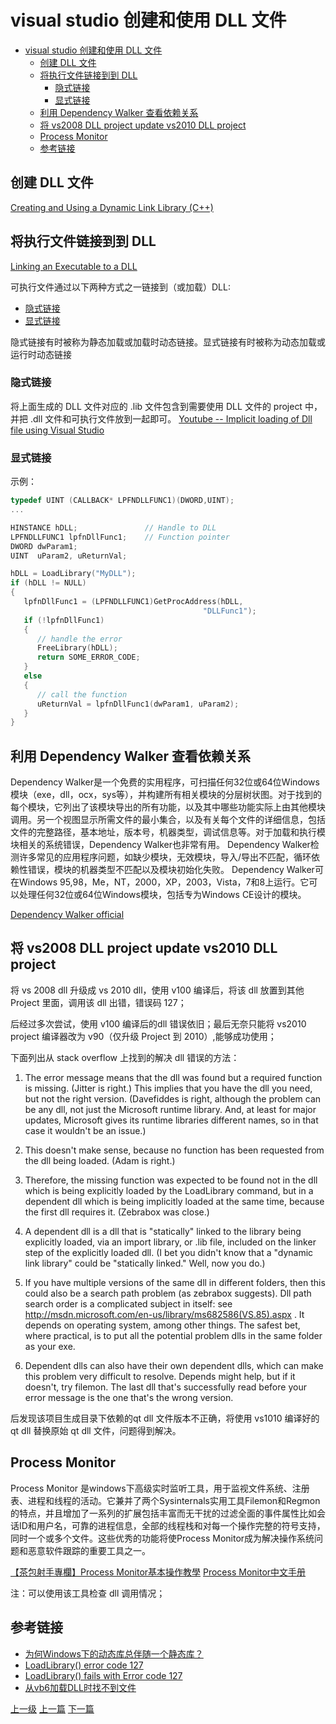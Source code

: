 # visual studio 创建和使用 DLL 文件


<!-- @import "[TOC]" {cmd="toc" depthFrom=1 depthTo=6 orderedList=false} -->
<!-- code_chunk_output -->

* [visual studio 创建和使用 DLL 文件](#visual-studio-创建和使用-dll-文件)
	* [创建 DLL 文件](#创建-dll-文件)
	* [将执行文件链接到到 DLL](#将执行文件链接到到-dll)
		* [隐式链接](#隐式链接)
		* [显式链接](#显式链接)
	* [利用 Dependency Walker 查看依赖关系](#利用-dependency-walker-查看依赖关系)
	* [将 vs2008 DLL project update vs2010 DLL project](#将-vs2008-dll-project-update-vs2010-dll-project)
	* [Process Monitor](#process-monitor)
	* [参考链接](#参考链接)

<!-- /code_chunk_output -->


## 创建 DLL 文件

[Creating and Using a Dynamic Link Library (C++)](https://msdn.microsoft.com/en-us/library/ms235636.aspx)

## 将执行文件链接到到 DLL

[Linking an Executable to a DLL](https://msdn.microsoft.com/en-us/library/9yd93633.aspx)

可执行文件通过以下两种方式之一链接到（或加载）DLL:
* [隐式链接](https://msdn.microsoft.com/en-us/library/d14wsce5.aspx)
* [显式链接](https://msdn.microsoft.com/en-us/library/784bt7z7.aspx)

隐式链接有时被称为静态加载或加载时动态链接。显式链接有时被称为动态加载或运行时动态链接

### 隐式链接
将上面生成的 DLL 文件对应的 .lib 文件包含到需要使用 DLL 文件的 project 中，并把 .dll 文件和可执行文件放到一起即可。
[Youtube -- Implicit loading of Dll file using Visual Studio](https://www.youtube.com/watch?v=rS_lE2UOzgg)

### 显式链接

示例：
```c++
typedef UINT (CALLBACK* LPFNDLLFUNC1)(DWORD,UINT);  
...  

HINSTANCE hDLL;               // Handle to DLL  
LPFNDLLFUNC1 lpfnDllFunc1;    // Function pointer  
DWORD dwParam1;  
UINT  uParam2, uReturnVal;  

hDLL = LoadLibrary("MyDLL");  
if (hDLL != NULL)  
{  
   lpfnDllFunc1 = (LPFNDLLFUNC1)GetProcAddress(hDLL,  
                                           "DLLFunc1");  
   if (!lpfnDllFunc1)  
   {  
      // handle the error  
      FreeLibrary(hDLL);         
      return SOME_ERROR_CODE;  
   }  
   else  
   {  
      // call the function  
      uReturnVal = lpfnDllFunc1(dwParam1, uParam2);  
   }  
}  
```

## 利用 Dependency Walker 查看依赖关系

Dependency Walker是一个免费的实用程序，可扫描任何32位或64位Windows模块（exe，dll，ocx，sys等），并构建所有相关模块的分层树状图。对于找到的每个模块，它列出了该模块导出的所有功能，以及其中哪些功能实际上由其他模块调用。另一个视图显示所需文件的最小集合，以及有关每个文件的详细信息，包括文件的完整路径，基本地址，版本号，机器类型，调试信息等。对于加载和执行模块相关的系统错误，Dependency Walker也非常有用。 Dependency Walker检测许多常见的应用程序问题，如缺少模块，无效模块，导入/导出不匹配，循环依赖性错误，模块的机器类型不匹配以及模块初始化失败。 Dependency Walker可在Windows 95,98，Me，NT，2000，XP，2003，Vista，7和8上运行。它可以处理任何32位或64位Windows模块，包括专为Windows CE设计的模块。

[Dependency Walker official](http://www.dependencywalker.com/)


## 将 vs2008 DLL project update vs2010 DLL project
将 vs 2008 dll 升级成 vs 2010 dll，使用 v100 编译后，将该 dll 放置到其他 Project 里面，调用该 dll 出错，错误码 127；

后经过多次尝试，使用 v100 编译后的dll 错误依旧；最后无奈只能将 vs2010 project 编译器改为 v90（仅升级 Project 到 2010）,能够成功使用；

下面列出从 stack overflow 上找到的解决 dll 错误的方法：

1. The error message means that the dll was found but a required function is missing. (Jitter is right.) This implies that you have the dll you need, but not the right version. (Davefiddes is right, although the problem can be any dll, not just the Microsoft runtime library. And, at least for major updates, Microsoft gives its runtime libraries different names, so in that case it wouldn't be an issue.)

2. This doesn't make sense, because no function has been requested from the dll being loaded. (Adam is right.)

3. Therefore, the missing function was expected to be found not in the dll which is being explicitly loaded by the LoadLibrary command, but in a dependent dll which is being implicitly loaded at the same time, because the first dll requires it. (Zebrabox was close.)

4. A dependent dll is a dll that is "statically" linked to the library being explicitly loaded, via an import library, or .lib file, included on the linker step of the explicitly loaded dll. (I bet you didn't know that a "dynamic link library" could be "statically linked." Well, now you do.)

5. If you have multiple versions of the same dll in different folders, then this could also be a search path problem (as zebrabox suggests). Dll path search order is a complicated subject in itself: see http://msdn.microsoft.com/en-us/library/ms682586(VS.85).aspx . It depends on operating system, among other things. The safest bet, where practical, is to put all the potential problem dlls in the same folder as your exe.

6. Dependent dlls can also have their own dependent dlls, which can make this problem very difficult to resolve. Depends might help, but if it doesn't, try filemon. The last dll that's successfully read before your error message is the one that's the wrong version.

后发现该项目生成目录下依赖的qt dll 文件版本不正确，将使用 vs1010 编译好的 qt dll 替换原始 qt dll 文件，问题得到解决。

## Process Monitor

Process Monitor 是windows下高级实时监听工具，用于监视文件系统、注册表、进程和线程的活动。它兼并了两个Sysinternals实用工具Filemon和Regmon的特点，并且增加了一系列的扩展包括丰富而无干扰的过滤全面的事件属性比如会话ID和用户名，可靠的进程信息，全部的线程栈和对每一个操作完整的符号支持，同时一个或多个文件。这些优秀的功能将使Process Monitor成为解决操作系统问题和恶意软件跟踪的重要工具之一。

[【茶包射手專欄】Process Monitor基本操作教學](https://blog.darkthread.net/blog/977/)
[Process Monitor中文手册](https://blog.csdn.net/whatday/article/details/8758380)

注：可以使用该工具检查 dll 调用情况；

## 参考链接
* [为何Windows下的动态库总伴随一个静态库？](http://blog.shengbin.me/posts/windows-dll-with-lib)
* [LoadLibrary() error code 127](https://stackoverflow.com/questions/1053180/loadlibrary-error-code-127)
* [LoadLibrary() fails with Error code 127](https://social.msdn.microsoft.com/Forums/vstudio/en-US/e3911d17-17b9-4911-969d-670ce5db6e45/loadlibrary-fails-with-error-code-127?forum=vcgeneral)
* [从vb6加载DLL时找不到文件](https://codeday.me/bug/20181004/278067.html)

[上一级](README.md)
[上一篇](insertUSBDevicesNotResponse.md)
[下一篇](vmvare_windows.md)
